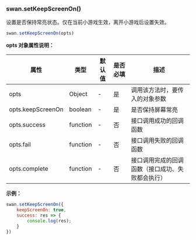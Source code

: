 ### swan.setKeepScreenOn()

设置是否保持常亮状态。仅在当前小游戏生效，离开小游戏后设置失效。

```js
swan.setKeepScreenOn(opts)
```

**opts 对象属性说明：**

|属性|类型|默认值|是否必填|描述|
|-|-|-|-|-|
|opts|Object|-|是|调用该方法时，要传入的对象参数|
|opts.keepScreenOn|boolean|-|是|是否保持屏幕常亮|
|opts.success|function|-|否|接口调用成功的回调函数|
|opts.fail|function|-|否|接口调用失败的回调函数|
|opts.complete|function|-|否|接口调用完成的回调函数（接口成功、失败都会执行）|

**示例：**

```js
swan.setKeepScreenOn({
    keepScreenOn: true,
    success: res => {
        console.log(res);
    }
})
```